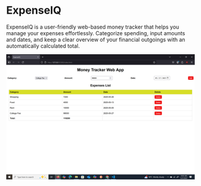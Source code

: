 # ExpenseIQ
ExpenseIQ is a user-friendly web-based money tracker that helps you manage your expenses effortlessly. Categorize spending, input amounts and dates, and keep a clear overview of your financial outgoings with an automatically calculated total.

![Image](https://github.com/vershnin/ExpenseIQ/blob/main/Screenshot%20(61).png?raw=true)
